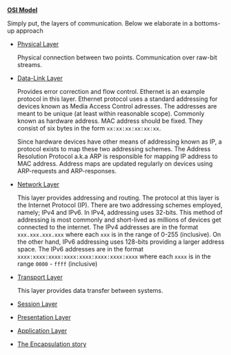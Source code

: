 <u>**OSI Model**</u>

Simply put, the layers of communication. Below we elaborate in a bottoms-up approach

+   <u>Physical Layer</u>

    Physical connection between two points. Communication over raw-bit streams.

+   <u>Data-Link Layer</u>

    Provides error correction and flow control. Ethernet is an example protocol in this layer. Ethernet protocol uses a standard addressing for devices known as Media Access Control adresses. The addresses are meant to be unique (at least within reasonable scope). Commonly known as hardware address. MAC address should be fixed. They consist of six bytes in the form `xx:xx:xx:xx:xx:xx`.

    Since hardware devices have other means of addressing known as IP, a protocol exists to map these two addressing schemes. The Address Resolution Protocol a.k.a ARP is responsible for mapping IP address to MAC address. Address maps are updated regularly on devices using ARP-requests and ARP-responses. 

+   <u>Network Layer</u>

    This layer provides addressing and routing. The protocol at this layer is the Internet Protocol (IP). There are two addressing schemes employed, namely; IPv4 and IPv6. In IPv4, addressing uses 32-bits. This method of addressing is most commonly and short-lived as millions of devices get connected to the internet. The IPv4 addresses are in the format `xxx.xxx.xxx.xxx` where each `xxx` is in the range of 0-255 (inclusive). On the other hand, IPv6 addressing uses 128-bits providing a larger address space. The IPv6 addresses are in the format `xxxx:xxxx:xxxx:xxxx:xxxx:xxxx:xxxx:xxxx` where each `xxxx` is in the range `0000` - `ffff` (inclusive)

+   <u>Transport Layer</u>

    This layer provides data transfer between systems. 

+   <u>Session Layer</u>

+   <u>Presentation Layer</u>

+   <u>Application Layer</u>

+   <u>The Encapsulation story</u>
